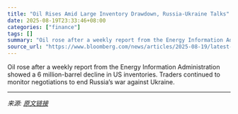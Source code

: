 ```yaml
---
title: "Oil Rises Amid Large Inventory Drawdown, Russia-Ukraine Talks"
date: 2025-08-19T23:33:46+08:00
categories: ["finance"]
tags: []
summary: "Oil rose after a weekly report from the Energy Information Administration showed a 6 million-barrel decline in US inventories. Traders continued to monitor negotiations to end Russia’s war against Ukr"
source_url: "https://www.bloomberg.com/news/articles/2025-08-19/latest-oil-market-news-and-analysis-for-august-20"
---
```


Oil rose after a weekly report from the Energy Information Administration showed a 6 million-barrel decline in US inventories. Traders continued to monitor negotiations to end Russia’s war against Ukraine.

---

*来源: [原文链接](https://www.bloomberg.com/news/articles/2025-08-19/latest-oil-market-news-and-analysis-for-august-20)*
